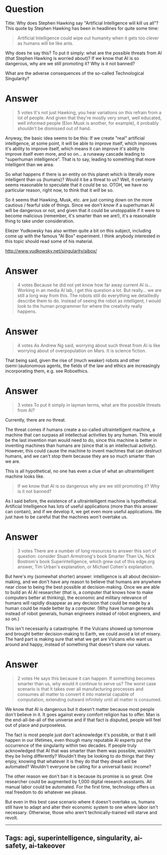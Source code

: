 # Question
Title: Why does Stephen Hawking say "Artificial Intelligence will kill us all"?
This quote by Stephen Hawking has been in headlines for quite some time:

> Artificial Intelligence could wipe out humanity when it gets too clever as humans will be like ants.

Why does he say this? To put it simply: what are the possible threats from AI (that Stephen Hawking is worried about)? If we know that AI is so dangerous, why are we still promoting it? Why is it not banned?

What are the adverse consequences of the so-called Technological Singularity?

# Answer
> 5 votes
It's not just Hawking, you hear variations on this refrain from a lot of people. And given that they're mostly very smart, well educated, well informed people (Elon Musk is another, for example), it probably shouldn't be dismissed out of hand.

Anyway, the basic idea seems to be this: If we create "real" artificial intelligence, at some point, it will be able to improve itself, which improves it's ability to improve itself, which means it can improve it's ability to improve itself even more, and so on... a runaway cascade leading to "superhuman intelligence". That is to say, leading to something that more intelligent than we area.

So what happens if there is an entity on this planet which is literally more intelligent than us (humans)? Would it be a threat to us? Well, it certainly seems reasonable to speculate that it *could* be so. OTOH, we have no particular reason, right now, to think that it *will* be so. 

So it seems that Hawking, Musk, etc. are just coming down on the more cautious / fearful side of things. Since we don't *know* if a superhuman AI will be dangerous or not, and given that it could be unstoppable if it were to become malicious (remember, it's smarter than we are!), it's a reasonable thing to take under consideration.

Eliezer Yudkowsky has also written quite a bit on this subject, including come up with the famous "AI Box" experiment. I think anybody interested in this topic should read some of his material.

http://www.yudkowsky.net/singularity/aibox/

# Answer
> 4 votes
Because he did not yet know how far away current AI is... Working in an media AI lab, I get this question a lot. But really... we are still a long way from this. The robots still do everything we detailledly describe them to do. Instead of seeing the robot as intelligent, I would look to the human programmer for where the creativity really happens.

# Answer
> 4 votes
As Andrew Ng said, worrying about such threat from AI is like worrying about of overpopulation on Mars. It is science fiction. 

That being said, given the rise of (much weaker) robots and other (semi-)autonomous agents, the fields of the law and ethics are increasingly incorporating them, e.g. see Roboethics.

# Answer
> 3 votes
> To put it simply in layman terms, what are the possible threats from AI?

Currently, there are no threat. 

The threat comes if humans create a so-called ultraintelligent machine, a machine that can surpass all intellectual activities by any human. This would be the last invention man would need to do, since this machine is better in inventing machines than humans are (since that is an intellectual activity). However, this could cause the machine to invent machines that can destruct humans, and we can't stop them because they are so much smarter than we are.

This is all hypothetical, no one has even a clue of what an ultraintelligent machine looks like. 

> If we know that AI is so dangerous why are we still promoting it? Why is it not banned?

As I said before, the existence of a ultraintelligent machine is hypothetical. Artificial Intelligence has lots of useful applications (more than this answer can contain), and if we develop it, we get even more useful applications. We just have to be careful that the machines won't overtake us.

# Answer
> 3 votes
There are a number of long resources to answer this sort of question: consider Stuart Armstrong's book Smarter Than Us, Nick Bostrom's book Superintelligence, which grew out of this edge.org answer, Tim Urban's explanation, or Michael Cohen's explanation.

But here's my (somewhat shorter) answer: intelligence is all about decision-making, and we don't have any reason to believe that humans are anywhere near close to being the best possible at decision-making. Once we are able to build an AI AI researcher (that is, a computer that knows how to make computers better at thinking), the economic and military relevance of humans will rapidly disappear as any decision that could be made by a human could be made better by a computer. (Why have human generals instead of robot generals, human engineers instead of robot engineers, and so on.)

This isn't necessarily a catastrophe. If the Vulcans showed up tomorrow and brought better decision-making to Earth, we could avoid a lot of misery. The hard part is making sure that what we get are Vulcans who want us around and happy, instead of something that doesn't share our values.

# Answer
> 2 votes
He says this because it can happen. If something becomes smarter than us, why would it continue to serve us? The worst case scenario is that it takes over all manufacturing processes and consumes all matter to convert it into material capable of computation, extending outward infinitely until all matter is consumed.

We know that AI is dangerous but it doesn't matter because most people don't believe in it. It goes against every comfort religion has to offer. Man is the end-all-be-all of the universe and if that fact is disputed, people will feel out of place and purposeless.

The fact is most people just don't acknowledge it's possible, or that it will happen in our lifetimes, even though many reputable AI experts put the occurrence of the singularity within two decades. If people truly acknowledged that AI that was smarter than them was possible, wouldn't they be living differently? Wouldn't they be looking to do things that they enjoy, knowing that whatever it is they do that they dread will be automated? Wouldn't everyone be calling for a universal basic income?

The other reason we don't ban it is because its promise is so great. One researcher could be augmented by 1,000 digital research assistants. All manual labor could be automated. For the first time, technology offers us real freedom to do whatever we please.

But even in this best case scenario where it doesn't overtake us, humans still have to adapt and alter their economic system to one where labor isn't necessary. Otherwise, those who aren't technically-trained will starve and revolt.

---
Tags: agi, superintelligence, singularity, ai-safety, ai-takeover
---
